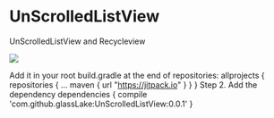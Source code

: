 # UnScrolledListView
UnScrolledListView and Recycleview

[![](https://jitpack.io/v/glassLake/UnScrolledListView.svg)](https://jitpack.io/#glassLake/UnScrolledListView)


Add it in your root build.gradle at the end of repositories:
	allprojects {
		repositories {
			...
			maven { url "https://jitpack.io" }
		}
	}
Step 2. Add the dependency
	dependencies {
	        compile 'com.github.glassLake:UnScrolledListView:0.0.1'
	}
